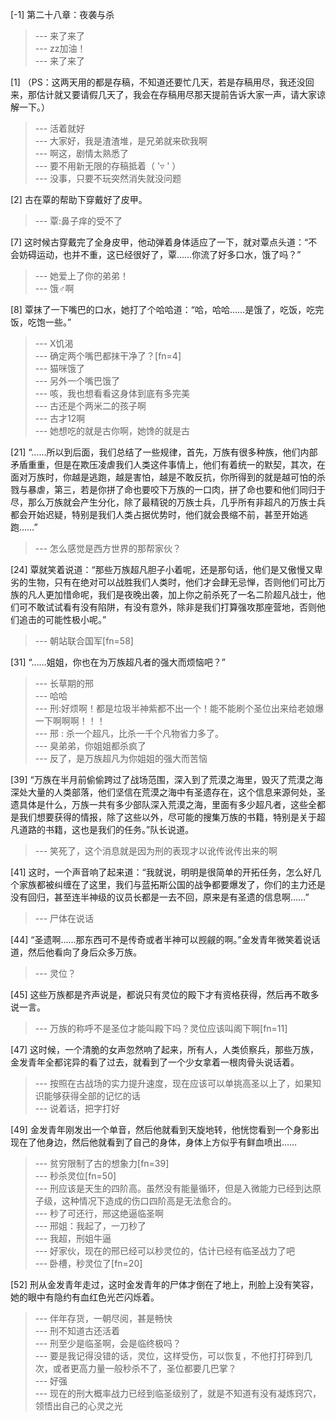 
[-1] 第二十八章：夜袭与杀
>--- 来了来了<br>
>--- zz加油！<br>
>--- 来了来了<br>

[1] （PS：这两天用的都是存稿，不知道还要忙几天，若是存稿用尽，我还没回来，那估计就又要请假几天了，我会在存稿用尽那天提前告诉大家一声，请大家谅解一下。）
>--- 活着就好<br>
>--- 大家好，我是渣渣堆，是兄弟就来砍我啊<br>
>--- 啊这，剧情太熟悉了<br>
>--- 要不用新无限的存稿抵着（ '▿ ' ）<br>
>--- 没事，只要不玩突然消失就没问题<br>

[2] 古在覃的帮助下穿戴好了皮甲。
>--- 覃:鼻子痒的受不了<br>

[7] 这时候古穿戴完了全身皮甲，他动弹着身体适应了一下，就对覃点头道：“不会妨碍运动，也并不重，这已经很好了，覃……你流了好多口水，饿了吗？”
>--- 她爱上了你的弟弟！<br>
>--- 饿♂啊<br>

[8] 覃抹了一下嘴巴的口水，她打了个哈哈道：“哈，哈哈……是饿了，吃饭，吃完饭，吃饱一些。”
>--- X饥渴<br>
>--- 确定两个嘴巴都抹干净了？[fn=4]<br>
>--- 猫咪饿了<br>
>--- 另外一个嘴巴饿了<br>
>--- 咳，我也想看看这身体到底有多完美<br>
>--- 古还是个两米二的孩子啊<br>
>--- 古才12啊<br>
>--- 她想吃的就是古你啊，她馋的就是古<br>

[21] “……所以到后面，我们总结了一些规律，首先，万族有很多种族，他们内部矛盾重重，但是在欺压凌虐我们人类这件事情上，他们有着统一的默契，其次，在面对万族时，你越是逃跑，越是害怕，越是不敢反抗，你所得到的就是越可怕的杀戮与暴虐，第三，若是你拼了命也要咬下万族的一口肉，拼了命也要和他们同归于尽，那么万族就会产生分化，除了最精锐的万族士兵，几乎所有非超凡的万族士兵都会开始迟疑，特别是我们人类占据优势时，他们就会畏缩不前，甚至开始逃跑……”
>--- 怎么感觉是西方世界的那帮家伙？<br>

[24] 覃就笑着说道：“那些万族超凡胆子小着呢，还是那句话，他们是又傲慢又卑劣的生物，只有在绝对可以战胜我们人类时，他们才会肆无忌惮，否则他们可比万族的凡人更加惜命呢，我们是夜晚出袭，加上你之前杀死了一名二阶超凡战士，他们可不敢试试看有没有陷阱，有没有意外，除非是我们打算强攻那座营地，否则他们追击的可能性极小呢。”
>--- 朝站联合国军[fn=58]<br>

[31] “……姐姐，你也在为万族超凡者的强大而烦恼吧？”
>--- 长草期的邢<br>
>--- 哈哈<br>
>--- 刑:好烦啊！都是垃圾半神紫都不出一个！能不能刷个圣位出来给老娘爆一下啊啊啊！！！<br>
>--- 邢 : 杀一个超凡，比杀一千个凡物省力多了。<br>
>--- 臭弟弟，你姐姐都杀疯了<br>
>--- 反了，是万族超凡为你姐姐的强大而苦恼<br>

[39] “万族在半月前偷偷跨过了战场范围，深入到了荒漠之海里，毁灭了荒漠之海深处大量的人类部落，他们坚信在荒漠之海中有圣遗存在，这个信息来源何处，圣遗具体是什么，万族一共有多少部队深入荒漠之海，里面有多少超凡者，这些全都是我们想要获得的情报，除了这些以外，尽可能的搜集万族的书籍，特别是关于超凡道路的书籍，这也是我们的任务。”队长说道。
>--- 笑死了，这个消息就是因为刑的表现才以讹传讹传出来的啊<br>

[41] 这时，一个声音响了起来道：“我就说，明明是很简单的开拓任务，怎么好几个家族都被纠缠在了这里，我们与蓝拓斯公国的战争都要爆发了，你们的主力还是没有回归，甚至连半神级的议员长都是一去不回，原来是有圣遗的信息啊……”
>--- 尸体在说话<br>

[44] “圣遗啊……那东西可不是传奇或者半神可以觊觎的啊。”金发青年微笑着说话道，然后他看向了身后众多万族。
>--- 灵位？<br>

[45] 这些万族都是齐声说是，都说只有灵位的殿下才有资格获得，然后再不敢多说一言。
>--- 万族的称呼不是圣位才能叫殿下吗？灵位应该叫阁下啊[fn=11]<br>

[47] 这时候，一个清脆的女声忽然响了起来，所有人，人类侦察兵，那些万族，金发青年全都诧异的看了过去，就看到了一个少女拿着一根肉骨头说话着。
>--- 按照在古战场的实力提升速度，现在应该可以单挑高圣以上了，如果知识能够获得全部的记忆的话<br>
>--- 说着话，把字打好<br>

[49] 金发青年刚发出一个单音，然后他就看到天旋地转，他恍惚看到一个身影出现在了他身边，然后他就看到了自己的身体，身体上方似乎有鲜血喷出……
>--- 贫穷限制了古的想象力[fn=39]<br>
>--- 秒杀灵位[fn=50]<br>
>--- 刑应该是天生的四阶高。虽然没有能量循环，但是入微能力已经到达原子级，这种情况下造成的伤口四阶高是无法愈合的。<br>
>--- 秒了可还行，邢这绝逼临圣啊<br>
>--- 邢姐：我起了，一刀秒了<br>
>--- 我超，刑姐牛逼<br>
>--- 好家伙，现在的邢已经可以秒灵位的，估计已经有临圣战力了吧<br>
>--- 卧槽，秒灵位了[fn=20]<br>

[52] 刑从金发青年走过，这时金发青年的尸体才倒在了地上，刑脸上没有笑容，她的眼中有隐约有血红色光芒闪烁着。
>--- 伴年存货，一朝尽阅，甚是畅快<br>
>--- 刑不知道古还活着<br>
>--- 刑至少是临圣啊，会是临终极吗？<br>
>--- 要是我记得没错的话，灵位，这样受伤，可以恢复，不他打打碎到几次，或者更高力量一般秒杀不了，圣位都要几巴掌？<br>
>--- 好强<br>
>--- 现在的刑大概率战力已经到临圣级别了，就是不知道有没有凝炼窍穴，领悟出自己的心灵之光<br>
